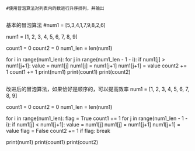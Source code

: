 ```
#使用冒泡算法对列表内的数进行升序排列，并输出


```
基本的冒泡算法
#num1 = [5,3,4,1,7,9,8,2,6]

num1 = [1, 2, 3, 4, 5, 6, 7, 8, 9]

count1 = 0
count2 = 0
num1_len = len(num1)

for i in range(num1_len):
	for j in range(num1_len - 1 - i):
		if num1[j] > num1[j+1]:
			value = num1[j]
			num1[j] = num1[j+1]
			num1[j+1] = value
			count2 += 1
	count1 += 1
print(num1)
print(count1)
print(count2)
```

```
改进后的冒泡算法，如果恰好是顺序的，可以提高效率
num1 = [1, 2, 3, 4, 5, 6, 7, 8, 9]

count1 = 0
count2 = 0
num1_len = len(num1)

for i in range(num1_len):
	flag = True
	count1 += 1
	for j in range(num1_len - 1 - i):
		if num1[j] < num1[j+1]:
			value  = num1[j]
			num1[j] = num1[j+1]
			num1[j+1] = value
			flag = False
			count2 += 1
	if flag:
		break

print(num1)
print(count1)
print(count2)

```